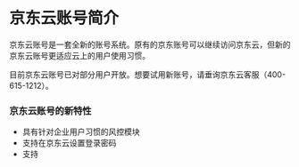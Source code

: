 # 京东云账号简介

京东云账号是一套全新的账号系统。原有的京东账号可以继续访问京东云，但新的京东云账号更适应云上的用户使用习惯。

目前京东云账号已对部分用户开放。想要试用新账号，请垂询京东云客服（400-615-1212）。

### 京东云账号的新特性

* 具有针对企业用户习惯的风控模块
* 支持在京东云设置登录密码
* 支持
